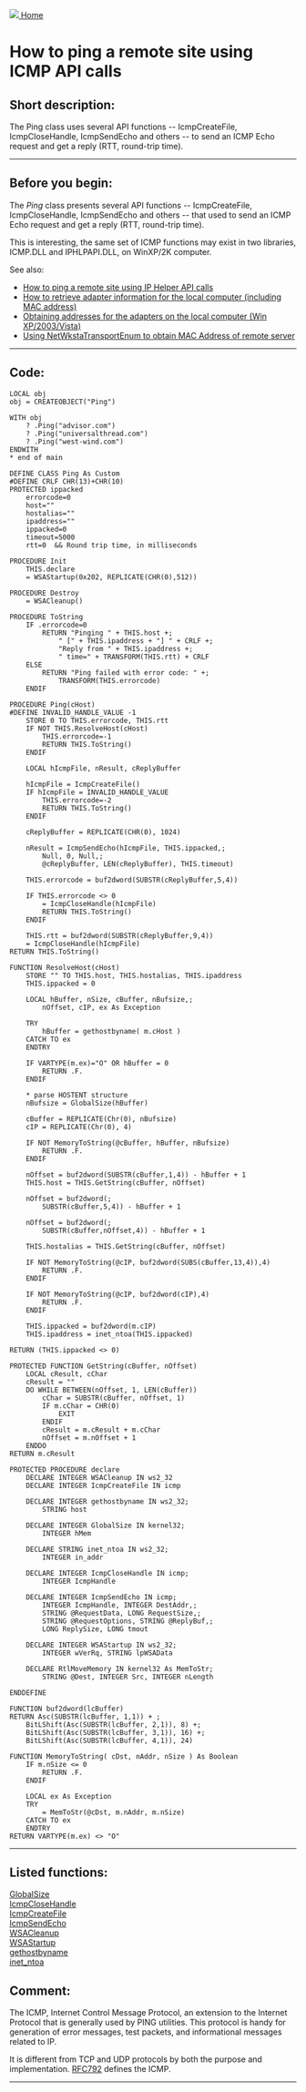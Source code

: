 [<img src="../images/home.png"> Home ](https://github.com/VFPX/Win32API)  

# How to ping a remote site using ICMP API calls

## Short description:
The Ping class uses several API functions -- IcmpCreateFile, IcmpCloseHandle, IcmpSendEcho and others -- to send an ICMP Echo request and get a reply (RTT, round-trip time).   
***  


## Before you begin:
The *Ping* class presents several API functions -- IcmpCreateFile, IcmpCloseHandle, IcmpSendEcho and others -- that used to send an ICMP Echo request and get a reply (RTT, round-trip time).   

This is interesting, the same set of ICMP functions may exist in two libraries, ICMP.DLL and IPHLPAPI.DLL, on WinXP/2K computer.  

See also:

* [How to ping a remote site using IP Helper API calls](sample_382.md)  
* [How to retrieve adapter information for the local computer (including MAC address)](sample_347.md)  
* [Obtaining addresses for the adapters on the local computer (Win XP/2003/Vista)](sample_506.md)  
* [Using NetWkstaTransportEnum to obtain MAC Address of remote server](sample_435.md)  

  
***  


## Code:
```foxpro  
LOCAL obj
obj = CREATEOBJECT("Ping")

WITH obj
	? .Ping("advisor.com")
	? .Ping("universalthread.com")
	? .Ping("west-wind.com")
ENDWITH
* end of main

DEFINE CLASS Ping As Custom
#DEFINE CRLF CHR(13)+CHR(10)
PROTECTED ippacked
	errorcode=0
	host=""
	hostalias=""
	ipaddress=""
	ippacked=0
	timeout=5000
	rtt=0  && Round trip time, in milliseconds

PROCEDURE Init
	THIS.declare
	= WSAStartup(0x202, REPLICATE(CHR(0),512))

PROCEDURE Destroy
	= WSACleanup()

PROCEDURE ToString
	IF .errorcode=0
		RETURN "Pinging " + THIS.host +;
			" [" + THIS.ipaddress + "] " + CRLF +;
			"Reply from " + THIS.ipaddress +;
			" time=" + TRANSFORM(THIS.rtt) + CRLF
	ELSE
		RETURN "Ping failed with error code: " +;
			TRANSFORM(THIS.errorcode)
	ENDIF

PROCEDURE Ping(cHost)
#DEFINE INVALID_HANDLE_VALUE -1
	STORE 0 TO THIS.errorcode, THIS.rtt
	IF NOT THIS.ResolveHost(cHost)
		THIS.errorcode=-1
		RETURN THIS.ToString()
	ENDIF
	
	LOCAL hIcmpFile, nResult, cReplyBuffer

	hIcmpFile = IcmpCreateFile()
	IF hIcmpFile = INVALID_HANDLE_VALUE
		THIS.errorcode=-2
		RETURN THIS.ToString()
	ENDIF

	cReplyBuffer = REPLICATE(CHR(0), 1024)

	nResult = IcmpSendEcho(hIcmpFile, THIS.ippacked,;
		Null, 0, Null,;
		@cReplyBuffer, LEN(cReplyBuffer), THIS.timeout)

	THIS.errorcode = buf2dword(SUBSTR(cReplyBuffer,5,4))

	IF THIS.errorcode <> 0
		= IcmpCloseHandle(hIcmpFile)
		RETURN THIS.ToString()
	ENDIF

	THIS.rtt = buf2dword(SUBSTR(cReplyBuffer,9,4))
	= IcmpCloseHandle(hIcmpFile)
RETURN THIS.ToString()

FUNCTION ResolveHost(cHost)
	STORE "" TO THIS.host, THIS.hostalias, THIS.ipaddress
	THIS.ippacked = 0

	LOCAL hBuffer, nSize, cBuffer, nBufsize,;
		nOffset, cIP, ex As Exception
	
	TRY
		hBuffer = gethostbyname( m.cHost )
	CATCH TO ex
	ENDTRY

	IF VARTYPE(m.ex)="O" OR hBuffer = 0
		RETURN .F.
	ENDIF

	* parse HOSTENT structure
	nBufsize = GlobalSize(hBuffer)

	cBuffer = REPLICATE(Chr(0), nBufsize)
	cIP = REPLICATE(Chr(0), 4)

	IF NOT MemoryToString(@cBuffer, hBuffer, nBufsize)
		RETURN .F.
	ENDIF

	nOffset = buf2dword(SUBSTR(cBuffer,1,4)) - hBuffer + 1
	THIS.host = THIS.GetString(cBuffer, nOffset)

	nOffset = buf2dword(;
		SUBSTR(cBuffer,5,4)) - hBuffer + 1

	nOffset = buf2dword(;
		SUBSTR(cBuffer,nOffset,4)) - hBuffer + 1

	THIS.hostalias = THIS.GetString(cBuffer, nOffset)
	
	IF NOT MemoryToString(@cIP, buf2dword(SUBS(cBuffer,13,4)),4)
		RETURN .F.
	ENDIF
	
	IF NOT MemoryToString(@cIP, buf2dword(cIP),4)
		RETURN .F.
	ENDIF

	THIS.ippacked = buf2dword(m.cIP)
	THIS.ipaddress = inet_ntoa(THIS.ippacked)

RETURN (THIS.ippacked <> 0)

PROTECTED FUNCTION GetString(cBuffer, nOffset)
	LOCAL cResult, cChar
	cResult = ""
	DO WHILE BETWEEN(nOffset, 1, LEN(cBuffer))
		cChar = SUBSTR(cBuffer, nOffset, 1)
		IF m.cChar = CHR(0)
			EXIT
		ENDIF
		cResult = m.cResult + m.cChar
		nOffset = m.nOffset + 1
	ENDDO
RETURN m.cResult

PROTECTED PROCEDURE declare
	DECLARE INTEGER WSACleanup IN ws2_32
	DECLARE INTEGER IcmpCreateFile IN icmp

	DECLARE INTEGER gethostbyname IN ws2_32;
		STRING host

	DECLARE INTEGER GlobalSize IN kernel32;
		INTEGER hMem

	DECLARE STRING inet_ntoa IN ws2_32;
		INTEGER in_addr

	DECLARE INTEGER IcmpCloseHandle IN icmp;
		INTEGER IcmpHandle

	DECLARE INTEGER IcmpSendEcho IN icmp;
		INTEGER IcmpHandle, INTEGER DestAddr,;
		STRING @RequestData, LONG RequestSize,;
		STRING @RequestOptions, STRING @ReplyBuf,;
		LONG ReplySize, LONG tmout

	DECLARE INTEGER WSAStartup IN ws2_32;
		INTEGER wVerRq, STRING lpWSAData

	DECLARE RtlMoveMemory IN kernel32 As MemToStr;
		STRING @Dest, INTEGER Src, INTEGER nLength

ENDDEFINE

FUNCTION buf2dword(lcBuffer)
RETURN Asc(SUBSTR(lcBuffer, 1,1)) + ;
	BitLShift(Asc(SUBSTR(lcBuffer, 2,1)), 8) +;
	BitLShift(Asc(SUBSTR(lcBuffer, 3,1)), 16) +;
	BitLShift(Asc(SUBSTR(lcBuffer, 4,1)), 24)

FUNCTION MemoryToString( cDst, nAddr, nSize ) As Boolean
	IF m.nSize <= 0
		RETURN .F.
	ENDIF

	LOCAL ex As Exception
	TRY
		= MemToStr(@cDst, m.nAddr, m.nSize)
	CATCH TO ex
	ENDTRY
RETURN VARTYPE(m.ex) <> "O"  
```  
***  


## Listed functions:
[GlobalSize](../libraries/kernel32/GlobalSize.md)  
[IcmpCloseHandle](../libraries/iphlpapi/IcmpCloseHandle.md)  
[IcmpCreateFile](../libraries/iphlpapi/IcmpCreateFile.md)  
[IcmpSendEcho](../libraries/iphlpapi/IcmpSendEcho.md)  
[WSACleanup](../libraries/ws2_32/WSACleanup.md)  
[WSAStartup](../libraries/ws2_32/WSAStartup.md)  
[gethostbyname](../libraries/ws2_32/gethostbyname.md)  
[inet_ntoa](../libraries/ws2_32/inet_ntoa.md)  

## Comment:
The ICMP, Internet Control Message Protocol, an extension to the Internet Protocol that is generally used by PING utilities. This protocol is handy for generation of error messages, test packets, and informational messages related to IP.   
  
It is different from TCP and UDP protocols by both the purpose and implementation. <a href="http://www.faqs.org/rfcs/rfc792.html">RFC792</a> defines the ICMP.  
  
***  

